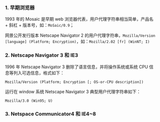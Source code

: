 ### 1. 早期浏览器

1993 年的 Mosaic 是早期 web 浏览器代表，用户代理字符串相当简单，产品名 + 斜杠 + 版本号，如：`MoSaic/0.9`；

网景公开发行版本 Netscape Navigator 2 的用户代理字符串，`Mozilla/Version [language] (Platform; Encryption)`，如：`Mozilla/2.02 [fr] (WinNT; I)`

### 2. Netscape Navigator 3 和 IE3

1996 年 Netscape Navigator 3 删除了语言信息，并将操作系统或系统 CPU 信息等列入可选信息，格式如下：

`Mozilla/Version (Platform; Encryption [; OS-or-CPU description])`

运行在 window 系统 Netscape Navigator 3 典型用户代理字符串如下：

`Mozilla/3.0 (Win95; U)`

### 3. Netspace Communicator4 和 IE4~8
